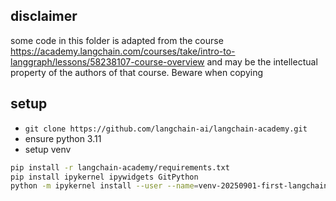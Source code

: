 ## disclaimer
some code in this folder is adapted from the course https://academy.langchain.com/courses/take/intro-to-langgraph/lessons/58238107-course-overview and may be the intellectual property of the authors of that
course. Beware when copying

## setup
* `git clone https://github.com/langchain-ai/langchain-academy.git`
* ensure python 3.11
* setup venv

```sh
pip install -r langchain-academy/requirements.txt
pip install ipykernel ipywidgets GitPython
python -m ipykernel install --user --name=venv-20250901-first-langchain-course
```
